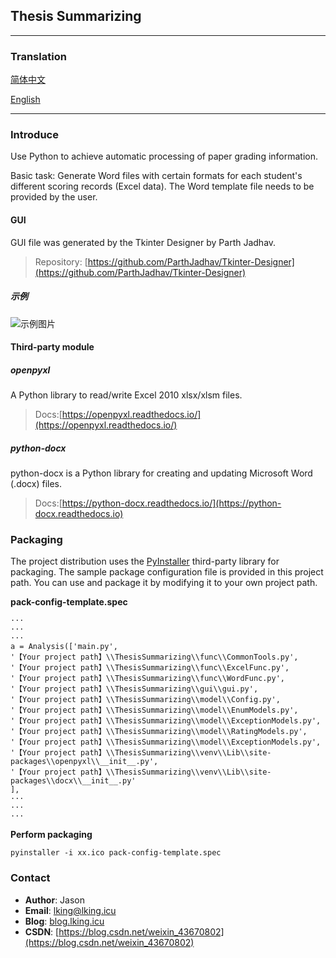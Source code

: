 
## Thesis Summarizing


--------------

### Translation


[简体中文](//b84955189/thesis-summarizing/blob/master/docs/README.zh-CN.md)

[English](//b84955189/thesis-summarizing/blob/master/README.md)

---------
### Introduce
Use Python to achieve automatic processing of paper grading information.

Basic task: Generate Word files with certain formats for each student's different scoring records (Excel data). The Word template file needs to be provided by the user.
#### GUI
GUI file was generated by the Tkinter Designer by Parth Jadhav.

> Repository: [https://github.com/ParthJadhav/Tkinter-Designer](https://github.com/ParthJadhav/Tkinter-Designer)

##### 示例
![示例图片](/b84955189/thesis-summarizing/raw/master/docs/img/example.png)
#### Third-party module
##### openpyxl
 A Python library to read/write Excel 2010 xlsx/xlsm files.

>  Docs:[https://openpyxl.readthedocs.io/](https://openpyxl.readthedocs.io/)

##### python-docx
 python-docx is a Python library for creating and updating Microsoft Word (.docx) files.

>  Docs:[https://python-docx.readthedocs.io/](https://python-docx.readthedocs.io)

### Packaging
The project distribution uses the [PyInstaller](https://pyinstaller.org) third-party library for packaging. The sample package configuration file is provided in this project path. You can use and package it by modifying it to your own project path.

**pack-config-template.spec**
```
···
···
···
a = Analysis(['main.py',
'【Your project path】\\ThesisSummarizing\\func\\CommonTools.py',
'【Your project path】\\ThesisSummarizing\\func\\ExcelFunc.py',
'【Your project path】\\ThesisSummarizing\\func\\WordFunc.py',
'【Your project path】\\ThesisSummarizing\\gui\\gui.py',
'【Your project path】\\ThesisSummarizing\\model\\Config.py',
'【Your project path】\\ThesisSummarizing\\model\\EnumModels.py',
'【Your project path】\\ThesisSummarizing\\model\\ExceptionModels.py',
'【Your project path】\\ThesisSummarizing\\model\\RatingModels.py',
'【Your project path】\\ThesisSummarizing\\model\\ExceptionModels.py',
'【Your project path】\\ThesisSummarizing\\venv\\Lib\\site-packages\\openpyxl\\__init__.py',
'【Your project path】\\ThesisSummarizing\\venv\\Lib\\site-packages\\docx\\__init__.py'
],
···
···
···
```
**Perform packaging**
```
pyinstaller -i xx.ico pack-config-template.spec
```
### Contact
 - **Author**: Jason   
 - **Email**: lking@lking.icu
 - **Blog**: [blog.lking.icu](https://blog.lking.icu)
 - **CSDN**: [https://blog.csdn.net/weixin_43670802](https://blog.csdn.net/weixin_43670802)

